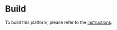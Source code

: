 # Build

To build this platform, please refer to the
[instructions](https://github.com/NVIDIA/edk2-nvidia/wiki/Build).
